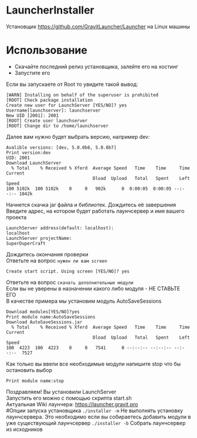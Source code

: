 # LauncherInstaller
Установщик https://github.com/GravitLauncher/Launcher на Linux машины  
# Использование
- Скачайте последний релиз установщика, залейте его на хостинг  
- Запустите его  
  
Если вы запускаете от Root то увидите такой вывод:
```
[WARN] Installing on behalf of the superuser is prohibited
[ROOT] Check package installation
Create new user for LaunchServer [YES/NO]? yes
Username[launchserver]: launchserver
New UID [2001]: 2001
[ROOT] Create user launchserver
[ROOT] Change dir to /home/launchserver
```
Далее вам нужно будет выбрать версию, например dev:  
```
Avalible versions: [dev, 5.0.0b6, 5.0.0b7]
Print version:dev
UID: 2001
Download LaunchServer
  % Total    % Received % Xferd  Average Speed   Time    Time     Time  Current
                                 Dload  Upload   Total   Spent    Left  Speed
100 5102k  100 5102k    0     0   902k      0  0:00:05  0:00:05 --:--:-- 1042k
```
Начнется скачка jar файла и библиотек. Дождитесь её завершения  
Введите адрес, на котором будет работать лаунчсервер и имя вашего проекта  
```
LaunchServer address(default: localhost): 
localhost
LaunchServer projectName: 
SuperDuperCraft
```
Дождитесь окончания проверки  
Ответьте на вопрос `нужен ли вам screen`
```
Create start script. Using screen [YES/NO]? yes
```
Ответьте на вопрос `скачать дополнительные модули`  
Если вы не уверены в назначении какого либо модуля - НЕ СТАВЬТЕ ЕГО  
В качестве примера мы установим модуль AutoSaveSessions  
```
Download modules[YES/NO]?yes
Print module name:AutoSaveSessions
Download AutoSaveSessions.jar
  % Total    % Received % Xferd  Average Speed   Time    Time     Time  Current
                                 Dload  Upload   Total   Spent    Left  Speed
100  4223  100  4223    0     0   7541      0 --:--:-- --:--:-- --:--:--  7527
```
Как только вы ввели все необходимые модули напишите stop что бы остановить выбор  
```
Print module name:stop
```
Поздравляем! Вы установили LaunchServer  
Запустить его можно с помощью скрипта start.sh  
Актуальная Wiki лаунчера: https://launcher.gravit.pro  
#Опции запуска установщика
`./installer -m` Не выполнять установку лаунчсервера. Это необходимо если вы собираетесь добавить модули в уже существующий лаунчсервер
`./installer -b` Собрать лаунчсервер из исходников
